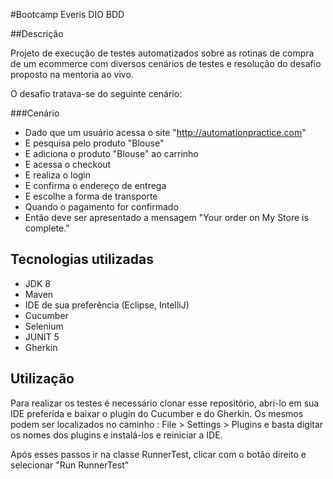 #Bootcamp Everis DIO BDD

##Descrição

Projeto de execução de testes automatizados sobre as rotinas de compra de um ecommerce com diversos cenários de testes e
resolução do desafio proposto na mentoria ao vivo.

O desafio tratava-se do seguinte cenário:

###Cenário

- Dado que um usuário acessa o site "http://automationpractice.com"
- E pesquisa pelo produto "Blouse"
- E adiciona o produto "Blouse" ao carrinho
- E acessa o checkout
- E realiza o login
- E confirma o endereço de entrega
- E escolhe a forma de transporte
- Quando o pagamento for confirmado
- Então deve ser apresentado a mensagem "Your order on My Store is complete."





## Tecnologias utilizadas

- JDK 8
- Maven
- IDE de sua preferência (Eclipse, IntelliJ)
- Cucumber
- Selenium
- JUNIT 5
- Gherkin

## Utilização

Para realizar os testes é necessário clonar esse repositório, abri-lo em sua IDE preferida
e baixar o plugin do Cucumber e do Gherkin.
Os mesmos podem ser localizados no caminho :
File > Settings > Plugins e basta digitar os nomes dos plugins e instalá-los e reiniciar a IDE.

Após esses passos ir na classe RunnerTest, clicar com o botão direito e selecionar "Run RunnerTest"
